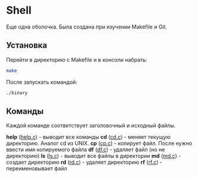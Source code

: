 # Shell

Еще одна оболочка. Была создана при изучении Makefile и Git.

## Установка

Перейти в директорию с Makefile и в консоли набрать:
```bash
make
```
После запускать командой:
```bash
./binary
```

## Команды

Каждой команде соответствует заголовочный и исходный файлы.

**help** ([help.c](https://github.com/wolf3w/Shell/blob/master/source/help.c)) - выводит все команды
**cd** ([cd.c](https://github.com/wolf3w/Shell/blob/master/source/cd.c)) - меняет текущую директорию. Аналог cd из UNIX.
**cp** ([cp.c](https://github.com/wolf3w/Shell/blob/master/source/cp.c)) - копирует файл. После нужно ввести имя копируемого файла
**df** ([df.c](https://github.com/wolf3w/Shell/blob/master/source/df.c)) - удаляет файл (но не директорию)
**ls** ([ls.c](https://github.com/wolf3w/Shell/blob/master/source/ls.c)) - выводит все файлы в директории
**md** ([md.c](https://github.com/wolf3w/Shell/blob/master/source/md.c)) - создает директорию
**rd** ([rd.c](https://github.com/wolf3w/Shell/blob/master/source/rd.c)) - удаляет директорию
**rf** ([rf.c](https://github.com/wolf3w/Shell/blob/master/source/rf.c)) - переименовывает файл
